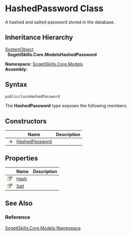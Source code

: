 HashedPassword Class
====================
A hashed and salted password stored in the database.


Inheritance Hierarchy
---------------------
[SystemObject][1]  
  **SogetiSkills.Core.ModelsHashedPassword**  

**Namespace:** [SogetiSkills.Core.Models][2]  
**Assembly:**

Syntax
------

```csharp
publicclassHashedPassword
```

The **HashedPassword** type exposes the following members.


Constructors
------------

                 | Name                | Description 
---------------- | ------------------- | ----------- 
![Public method] | [HashedPassword][3] |             


Properties
----------

                   | Name      | Description 
------------------ | --------- | ----------- 
![Public property] | [Hash][4] |             
![Public property] | [Salt][5] |             


See Also
--------

### Reference
[SogetiSkills.Core.Models Namespace][2]  

[1]: http://msdn.microsoft.com/en-us/library/e5kfa45b
[2]: ../README.md
[3]: _ctor.md
[4]: Hash.md
[5]: Salt.md
[Public method]: ../../_icons/pubmethod.gif "Public method"
[Public property]: ../../_icons/pubproperty.gif "Public property"